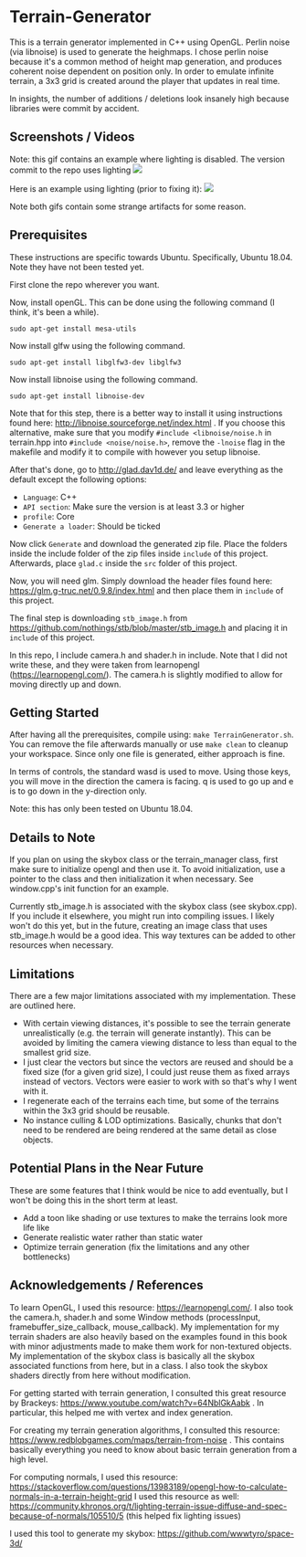 # Terrain-Generator 
This is a terrain generator implemented in C++ using OpenGL. Perlin noise (via libnoise) is used to generate the heighmaps. I chose perlin noise because it's a common method of height map generation, and produces coherent noise dependent on position only. In order to emulate infinite terrain, a 3x3 grid is created around the player that updates in real time.  

In insights, the number of additions / deletions look insanely high because libraries were commit by accident.

## Screenshots / Videos 
Note: this gif contains an example where lighting is disabled. The version commit to the repo uses lighting
![](resources/Sample_Video.gif)

Here is an example using lighting (prior to fixing it):
![](resources/Sample_Video_Lighting.gif)

Note both gifs contain some strange artifacts for some reason.

## Prerequisites
These instructions are specific towards Ubuntu. Specifically, Ubuntu 18.04. Note they have not been tested yet.

First clone the repo wherever you want. 

Now, install openGL. This can be done using the following command (I think, it's been a while).
```
sudo apt-get install mesa-utils
```

Now install glfw using the following command.
```
sudo apt-get install libglfw3-dev libglfw3 
```

Now install libnoise using the following command.
```
sudo apt-get install libnoise-dev
```

Note that for this step, there is a better way to install it using instructions found here: http://libnoise.sourceforge.net/index.html . If you choose this alternative, make sure that you modify `#include <libnoise/noise.h` in terrain.hpp into `#include <noise/noise.h>`, remove the `-lnoise` flag in the makefile and modify it to compile with however you setup libnoise.


After that's done, go to http://glad.dav1d.de/ and leave everything as the default except the following options:
- `Language`: C++
- `API section`: Make sure the version is at least 3.3 or higher
- `profile`: Core
- `Generate a loader`: Should be ticked 


Now click `Generate` and download the generated zip file. Place the folders inside the include folder of the zip files inside `include` of this project. Afterwards, place `glad.c` inside the `src` folder of this project. 

Now, you will need glm. Simply download the header files found here: https://glm.g-truc.net/0.9.8/index.html and then place them in `include` of this project.

The final step is downloading `stb_image.h` from https://github.com/nothings/stb/blob/master/stb_image.h and placing it in `include` of this project.

In this repo, I include camera.h and shader.h in include. Note that I did not write these, and they were taken from learnopengl (https://learnopengl.com/). The camera.h is slightly modified to allow for moving directly up and down.

## Getting Started 
After having all the prerequisites, compile using: `make TerrainGenerator.sh`. You can remove the file afterwards manually or use `make clean` to cleanup your workspace. Since only one file is generated, either approach is fine. 

In terms of controls, the standard wasd is used to move. Using those keys, you will move in the direction the camera is facing. q is used to go up and e is to go down in the y-direction only.

Note: this has only been tested on Ubuntu 18.04. 

## Details to Note 
If you plan on using the skybox class or the terrain_manager class, first make sure to initialize opengl and then use it. To avoid initialization, use a pointer to the class and then initialization it when necessary. See window.cpp's init function for an example. 

Currently stb_image.h is associated with the skybox class (see skybox.cpp). If you include it elsewhere, you might run into compiling issues. I likely won't do this yet, but in the future, creating an image class that uses stb_image.h would be a good idea. This way textures can be added to other resources when necessary. 

## Limitations 
There are a few major limitations associated with my implementation. These are outlined here. 
- With certain viewing distances, it's possible to see the terrain generate unrealistically (e.g. the terrain will generate instantly). This can be avoided by limiting the camera viewing distance to less than equal to the smallest grid size. 
- I just clear the vectors but since the vectors are reused and should be a fixed size (for a given grid size), I could just reuse them as fixed arrays instead of vectors. Vectors were easier to work with so that's why I went with it.
- I regenerate each of the terrains each time, but some of the terrains within the 3x3 grid should be reusable. 
- No instance culling & LOD optimizations. Basically, chunks that don't need to be rendered are being rendered at the same detail as close objects.

## Potential Plans in the Near Future
These are some features that I think would be nice to add eventually, but I won't be doing this in the short term at least. 
- Add a toon like shading or use textures to make the terrains look more life like 
- Generate realistic water rather than static water 
- Optimize terrain generation (fix the limitations and any other bottlenecks) 

## Acknowledgements / References 
To learn OpenGL, I used this resource: https://learnopengl.com/. I also took the camera.h, shader.h and some Window methods (processInput, framebuffer_size_callback, mouse_callback). My implementation for my terrain shaders are also heavily based on the examples found in this book with minor adjustments made to make them work for non-textured objects. My implementation of the skybox class is basically all the skybox associated functions from here, but in a class. I also took the skybox shaders directly from here without modification.

For getting started with terrain generation, I consulted this great resource by Brackeys: https://www.youtube.com/watch?v=64NblGkAabk . In particular, this helped me with vertex and index generation. 

For creating my terrain generation algorithms, I consulted this resource: https://www.redblobgames.com/maps/terrain-from-noise . This contains basically everything you need to know about basic terrain generation from a high level. 

For computing normals, I used this resource: https://stackoverflow.com/questions/13983189/opengl-how-to-calculate-normals-in-a-terrain-height-grid 
I used this resource as well: https://community.khronos.org/t/lighting-terrain-issue-diffuse-and-spec-because-of-normals/105510/5 (this helped fix lighting issues)

I used this tool to generate my skybox: https://github.com/wwwtyro/space-3d/
